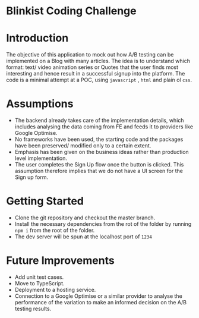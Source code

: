 # Blinkist Coding Challenge

# Introduction
The objective of this application to mock out how A/B testing can be implemented on a Blog with many articles. The idea is to understand which format: text/ video animation series or Quotes that the user finds most interesting and hence result in a successful signup into the platform.
The code is a minimal attempt at a POC, using `javascript` , `html` and plain ol `css`.

# Assumptions
- The backend already takes care of the implementation details, which includes analysing the data coming from FE and feeds it to providers like Google Optimise.
- No frameworks have been used, the starting code and the packages have been preserved/ modified only to a certain extent.
- Emphasis has been given on the business ideas rather than production level implementation.
- The user completes the Sign Up flow once the button is clicked. This assumption therefore implies that we do not have a UI screen for the Sign up form.

# Getting Started
- Clone the git repository and checkout the master branch.
- Install the necessary dependencies from the rot of the folder by running `npm i` from the root of the folder.
- The dev server will be spun at the localhost port of `1234`

# Future Improvements
- Add unit test cases.
- Move to TypeScript.
- Deployment to a hosting service.
- Connection to a Google Optimise or a similar provider to analyse the performance of the variation to make an informed decision on the A/B testing results.
